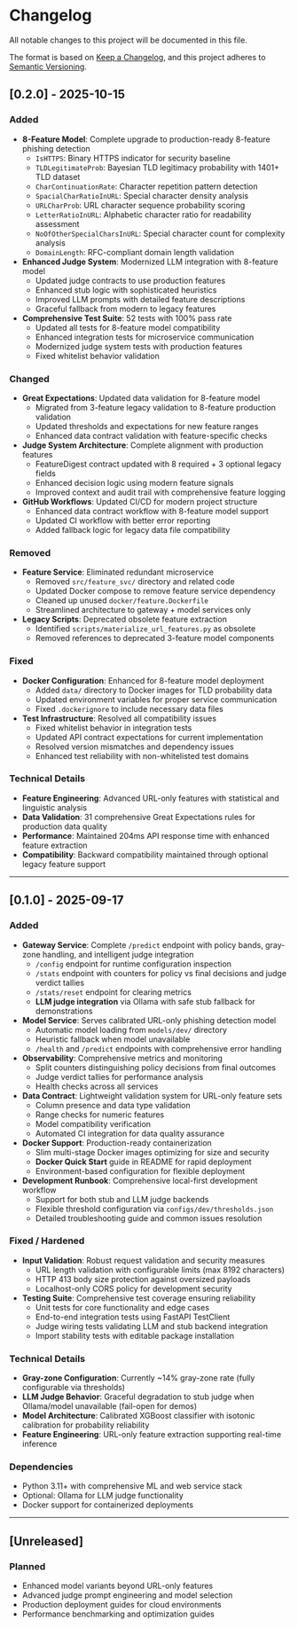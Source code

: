 # Changelog

All notable changes to this project will be documented in this file.

The format is based on [Keep a Changelog](https://keepachangelog.com/en/1.0.0/),
and this project adheres to [Semantic Versioning](https://semver.org/spec/v2.0.0.html).

## [0.2.0] - 2025-10-15

### Added
- **8-Feature Model**: Complete upgrade to production-ready 8-feature phishing detection
  - `IsHTTPS`: Binary HTTPS indicator for security baseline
  - `TLDLegitimateProb`: Bayesian TLD legitimacy probability with 1401+ TLD dataset
  - `CharContinuationRate`: Character repetition pattern detection
  - `SpacialCharRatioInURL`: Special character density analysis
  - `URLCharProb`: URL character sequence probability scoring
  - `LetterRatioInURL`: Alphabetic character ratio for readability assessment
  - `NoOfOtherSpecialCharsInURL`: Special character count for complexity analysis
  - `DomainLength`: RFC-compliant domain length validation
- **Enhanced Judge System**: Modernized LLM integration with 8-feature model
  - Updated judge contracts to use production features
  - Enhanced stub logic with sophisticated heuristics
  - Improved LLM prompts with detailed feature descriptions
  - Graceful fallback from modern to legacy features
- **Comprehensive Test Suite**: 52 tests with 100% pass rate
  - Updated all tests for 8-feature model compatibility
  - Enhanced integration tests for microservice communication
  - Modernized judge system tests with production features
  - Fixed whitelist behavior validation

### Changed
- **Great Expectations**: Updated data validation for 8-feature model
  - Migrated from 3-feature legacy validation to 8-feature production validation
  - Updated thresholds and expectations for new feature ranges
  - Enhanced data contract validation with feature-specific checks
- **Judge System Architecture**: Complete alignment with production features
  - FeatureDigest contract updated with 8 required + 3 optional legacy fields
  - Enhanced decision logic using modern feature signals
  - Improved context and audit trail with comprehensive feature logging
- **GitHub Workflows**: Updated CI/CD for modern project structure
  - Enhanced data contract workflow with 8-feature model support
  - Updated CI workflow with better error reporting
  - Added fallback logic for legacy data file compatibility

### Removed
- **Feature Service**: Eliminated redundant microservice
  - Removed `src/feature_svc/` directory and related code
  - Updated Docker compose to remove feature service dependency
  - Cleaned up unused `docker/feature.Dockerfile`
  - Streamlined architecture to gateway + model services only
- **Legacy Scripts**: Deprecated obsolete feature extraction
  - Identified `scripts/materialize_url_features.py` as obsolete
  - Removed references to deprecated 3-feature model components

### Fixed
- **Docker Configuration**: Enhanced for 8-feature model deployment
  - Added `data/` directory to Docker images for TLD probability data
  - Updated environment variables for proper service communication
  - Fixed `.dockerignore` to include necessary data files
- **Test Infrastructure**: Resolved all compatibility issues
  - Fixed whitelist behavior in integration tests
  - Updated API contract expectations for current implementation
  - Resolved version mismatches and dependency issues
  - Enhanced test reliability with non-whitelisted test domains

### Technical Details
- **Feature Engineering**: Advanced URL-only features with statistical and linguistic analysis
- **Data Validation**: 31 comprehensive Great Expectations rules for production data quality
- **Performance**: Maintained 204ms API response time with enhanced feature extraction
- **Compatibility**: Backward compatibility maintained through optional legacy feature support

---

## [0.1.0] - 2025-09-17

### Added
- **Gateway Service**: Complete `/predict` endpoint with policy bands, gray-zone handling, and intelligent judge integration
  - `/config` endpoint for runtime configuration inspection
  - `/stats` endpoint with counters for policy vs final decisions and judge verdict tallies
  - `/stats/reset` endpoint for clearing metrics
  - **LLM judge integration** via Ollama with safe stub fallback for demonstrations
- **Model Service**: Serves calibrated URL-only phishing detection model
  - Automatic model loading from `models/dev/` directory
  - Heuristic fallback when model unavailable
  - `/health` and `/predict` endpoints with comprehensive error handling
- **Observability**: Comprehensive metrics and monitoring
  - Split counters distinguishing policy decisions from final outcomes
  - Judge verdict tallies for performance analysis
  - Health checks across all services
- **Data Contract**: Lightweight validation system for URL-only feature sets
  - Column presence and data type validation
  - Range checks for numeric features
  - Model compatibility verification
  - Automated CI integration for data quality assurance
- **Docker Support**: Production-ready containerization
  - Slim multi-stage Docker images optimizing for size and security
  - **Docker Quick Start** guide in README for rapid deployment
  - Environment-based configuration for flexible deployment
- **Development Runbook**: Comprehensive local-first development workflow
  - Support for both stub and LLM judge backends
  - Flexible threshold configuration via `configs/dev/thresholds.json`
  - Detailed troubleshooting guide and common issues resolution

### Fixed / Hardened
- **Input Validation**: Robust request validation and security measures
  - URL length validation with configurable limits (max 8192 characters)
  - HTTP 413 body size protection against oversized payloads
  - Localhost-only CORS policy for development security
- **Testing Suite**: Comprehensive test coverage ensuring reliability
  - Unit tests for core functionality and edge cases
  - End-to-end integration tests using FastAPI TestClient
  - Judge wiring tests validating LLM and stub backend integration
  - Import stability tests with editable package installation

### Technical Details
- **Gray-zone Configuration**: Currently ~14% gray-zone rate (fully configurable via thresholds)
- **LLM Judge Behavior**: Graceful degradation to stub judge when Ollama/model unavailable (fail-open for demos)
- **Model Architecture**: Calibrated XGBoost classifier with isotonic calibration for probability reliability
- **Feature Engineering**: URL-only feature extraction supporting real-time inference

### Dependencies
- Python 3.11+ with comprehensive ML and web service stack
- Optional: Ollama for LLM judge functionality
- Docker support for containerized deployments

---

## [Unreleased]

### Planned
- Enhanced model variants beyond URL-only features
- Advanced judge prompt engineering and model selection
- Production deployment guides for cloud environments
- Performance benchmarking and optimization guides